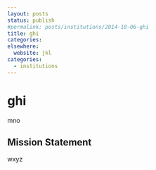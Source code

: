 ```yaml
---
layout: posts
status: publish
#permalink: posts/institutions/2014-10-06-ghi
title: ghi
categories:
elsewhere:
  website: jkl
categories:
  - institutions
---
```

# ghi

  mno

## Mission Statement

  wxyz

  